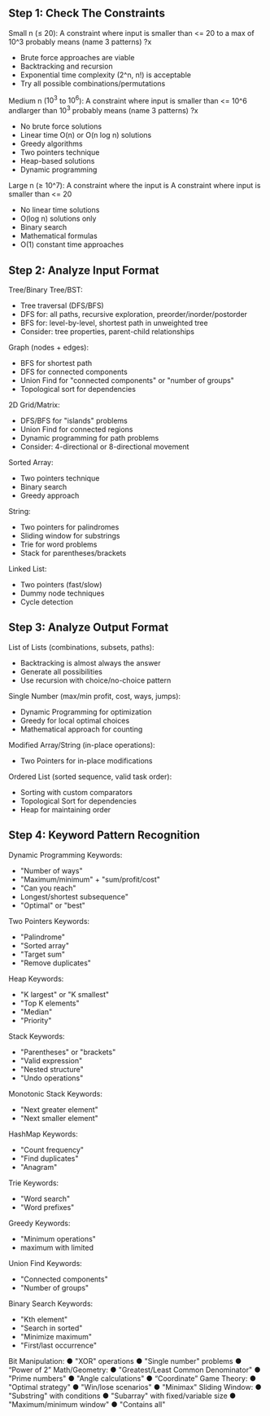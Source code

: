 
## Step 1: Check The Constraints 


Small n (≤ 20): 
A constraint where input is smaller than <= 20 to a max of 10^3  probably means (name 3 patterns)
?x
- Brute force approaches are viable 
- Backtracking and recursion 
- Exponential time complexity (2^n, n!) is acceptable 
- Try all possible combinations/permutations 

Medium n ($10^3$ to $10^6$): 
A constraint where input is smaller than <= 10^6 andlarger than $10^3$ probably means (name 3 patterns)
?x
- No brute force solutions 
- Linear time O(n) or O(n log n) solutions 
- Greedy algorithms 
- Two pointers technique 
- Heap-based solutions 
- Dynamic programming 

Large n (≥ 10^7): 
A constraint where the input is 
A constraint where input is smaller than <= 20
- No linear time solutions 
- O(log n) solutions only 
- Binary search 
- Mathematical formulas 
- O(1) constant time approaches 

## Step 2: Analyze Input Format  

Tree/Binary Tree/BST: 
- Tree traversal (DFS/BFS) 
- DFS for: all paths, recursive exploration, preorder/inorder/postorder 
- BFS for: level-by-level, shortest path in unweighted tree 
- Consider: tree properties, parent-child relationships 

Graph (nodes + edges): 
- BFS for shortest path 
- DFS for connected components 
- Union Find for "connected components" or "number of groups" 
- Topological sort for dependencies 

2D Grid/Matrix: 
- DFS/BFS for "islands" problems 
- Union Find for connected regions 
- Dynamic programming for path problems 
- Consider: 4-directional or 8-directional movement 

Sorted Array: 
- Two pointers technique 
- Binary search 
- Greedy approach 

String: 
- Two pointers for palindromes 
- Sliding window for substrings 
- Trie for word problems 
- Stack for parentheses/brackets 

Linked List: 
- Two pointers (fast/slow) 
- Dummy node techniques 
- Cycle detection 

## Step 3: Analyze Output Format 

List of Lists (combinations, subsets, paths): 
- Backtracking is almost always the answer 
- Generate all possibilities 
- Use recursion with choice/no-choice pattern 

Single Number (max/min profit, cost, ways, jumps): 
- Dynamic Programming for optimization 
- Greedy for local optimal choices 
- Mathematical approach for counting 

Modified Array/String (in-place operations): 
- Two Pointers for in-place modifications 

Ordered List (sorted sequence, valid task order): 
- Sorting with custom comparators 
- Topological Sort for dependencies 
- Heap for maintaining order 

## Step 4: Keyword Pattern Recognition  

Dynamic Programming Keywords: 
- "Number of ways" 
- "Maximum/minimum" + "sum/profit/cost" 
- "Can you reach" 
- Longest/shortest subsequence" 
- "Optimal" or "best" 

Two Pointers Keywords: 
- "Palindrome" 
- "Sorted array" 
- "Target sum" 
- "Remove duplicates" 

Heap Keywords: 
- "K largest" or "K smallest" 
- "Top K elements" 
- "Median" 
- "Priority" 

Stack Keywords: 
- "Parentheses" or "brackets" 
- "Valid expression" 
- "Nested structure" 
- "Undo operations" 

Monotonic Stack Keywords: 
- "Next greater element" 
- "Next smaller element" 

HashMap Keywords: 
- "Count frequency" 
- "Find duplicates" 
- "Anagram" 

Trie Keywords: 
- "Word search" 
- "Word prefixes" 

Greedy Keywords: 
- "Minimum operations" 
- maximum with limited


Union Find Keywords: 
- "Connected components" 
- "Number of groups" 

Binary Search Keywords: 
- "Kth element" 
- "Search in sorted" 
- "Minimize maximum" 
- "First/last occurrence" 

Bit Manipulation: 
● "XOR" operations 
● "Single number" problems 
● “Power of 2” 
Math/Geometry: 
● "Greatest/Least Common Denominator" 
● "Prime numbers" 
●  "Angle calculations" 
● “Coordinate” 
Game Theory: 
● "Optimal strategy" 
● "Win/lose scenarios" 
● "Minimax" 
Sliding Window: 
● "Substring" with conditions 
● "Subarray" with fixed/variable size 
● "Maximum/minimum window" 
● "Contains all" 